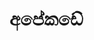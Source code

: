 # අපේකඩේ

<!-- ![image](https://github.com/user-attachments/assets/15227a72-c74e-4b68-9b85-e67244ba8d6f) -->